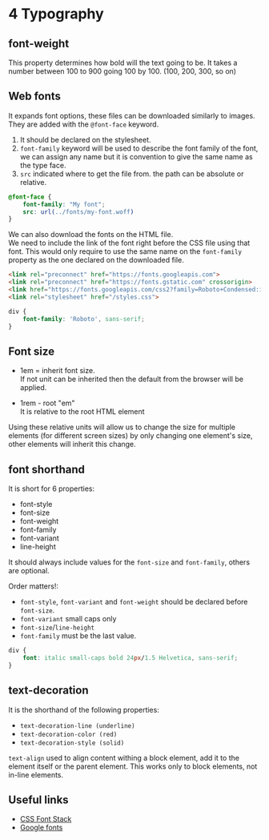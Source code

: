 # 4 Typography

## font-weight

This property determines how bold will the text going to be. It takes a number between 100 to 900 going 100 by 100. (100, 200, 300, so on)

## Web fonts

It expands font options, these files can be downloaded similarly to images.   
They are added with the `@font-face` keyword.
1. It should be declared on the stylesheet.
2. `font-family` keyword will be used to describe the font family of the font, we can assign any name but it is convention to give the same name as the type face.
3. `src` indicated where to get the file from. the path can be absolute or relative.

```CSS
@font-face {
    font-family: "My font";
    src: url(../fonts/my-font.woff)
}
```

We can also download the fonts on the HTML file.   
We need to include the link of the font right before the CSS file using that font. This would only require to use the same name on the `font-family` property as the one declared on the downloaded file.

```HTML
<link rel="preconnect" href="https://fonts.googleapis.com">
<link rel="preconnect" href="https://fonts.gstatic.com" crossorigin>
<link href="https://fonts.googleapis.com/css2?family=Roboto+Condensed:ital,wght@0,300;1,300&display=swap" rel="stylesheet">
<link rel="stylesheet" href="/styles.css">
```

```CSS
div {
    font-family: 'Roboto', sans-serif;
}
```

## Font size

- 1em = inherit font size.  
If not unit can be inherited then the default from the browser will be applied.

- 1rem - root "em"  
It is relative to the root HTML element

Using these relative units will allow us to change the size for multiple elements (for different screen sizes) by only changing one element's size, other elements will inherit this change.

## font shorthand

It is short for 6 properties:
- font-style
- font-size
- font-weight
- font-family
- font-variant
- line-height

It should always include values for the `font-size` and `font-family`, others are optional.

Order matters!:
- `font-style`, `font-variant` and `font-weight` should be declared before `font-size`.
- `font-variant` small caps only
- `font-size`/`line-height`
- `font-family` must be the last value.

```CSS
div {
    font: italic small-caps bold 24px/1.5 Helvetica, sans-serif;
}
```

## text-decoration

It is the shorthand of the following properties:
- `text-decoration-line (underline)`
- `text-decoration-color (red)`
- `text-decoration-style (solid)`

`text-align` used to align content withing a block element, add it to the element itself or the parent element. This works only to block elements, not in-line elements.

## Useful links

- [CSS Font Stack](https://www.cssfontstack.com/)
- [Google fonts](https://fonts.google.com/)